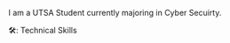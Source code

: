 I am a UTSA Student currently majoring in Cyber Secuirty.

🛠️: Technical Skills
</div>
<p> </p>
<div id="badges">
  <a href="www.linkedin.com/in/john-yanez27"
  <img src="https://img.shields.io/badge/LinkedIn-blue?style=for-the-badge%logo=linkedin%logoColor=white" alt="LinkedIn Badge"/>
</div>
